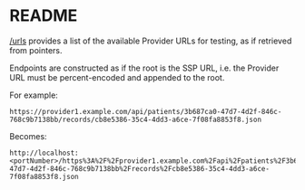 # README

<!-- Usage:
```
./run.sh [-m]
```

`-m` runs the app in manual mode, which will not generate a report once all endpoints are hit, but will instead keep the server running for manual testing purposes. -->

[/urls](/urls) provides a list of the available Provider URLs for testing, as if retrieved from pointers.

Endpoints are constructed as if the root is the SSP URL, i.e. the Provider URL must be percent-encoded and appended to the root.

For example:
```
https://provider1.example.com/api/patients/3b687ca0-47d7-4d2f-846c-768c9b7138bb/records/cb8e5386-35c4-4dd3-a6ce-7f08fa8853f8.json
```
Becomes:
```
http://localhost:<portNumber>/https%3A%2F%2Fprovider1.example.com%2Fapi%2Fpatients%2F3b687ca0-47d7-4d2f-846c-768c9b7138bb%2Frecords%2Fcb8e5386-35c4-4dd3-a6ce-7f08fa8853f8.json
```
